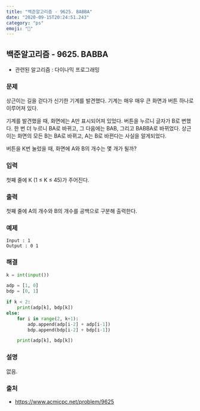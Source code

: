 ```yaml
---
title: "백준알고리즘 - 9625. BABBA"
date: "2020-09-15T20:24:51.243"
category: "ps"
emoji: "🌄"
---
```


## 백준알고리즘 - 9625. BABBA

- 관련된 알고리즘 : 다이나믹 프로그래밍

### 문제

상근이는 길을 걷다가 신기한 기계를 발견했다. 기계는 매우 매우 큰 화면과 버튼 하나로 이루어져 있다.

기계를 발견했을 때, 화면에는 A만 표시되어져 있었다. 버튼을 누르니 글자가 B로 변했다. 한 번 더 누르니 BA로 바뀌고, 그 다음에는 BAB, 그리고 BABBA로 바뀌었다. 상근이는 화면의 모든 B는 BA로 바뀌고, A는 B로 바뀐다는 사실을 알게되었다.

버튼을 K번 눌렀을 때, 화면에 A와 B의 개수는 몇 개가 될까?

### 입력

첫째 줄에 K (1 ≤ K ≤ 45)가 주어진다.

### 출력

첫째 줄에 A의 개수와 B의 개수를 공백으로 구분해 출력한다.

### 예제

```
Input : 1
Output : 0 1
```

### 해결

```python
k = int(input())

adp = [1, 0]
bdp = [0, 1]

if k < 2:
    print(adp[k], bdp[k])
else:
    for i in range(2, k+1):
        adp.append(adp[i-2] + adp[i-1])
        bdp.append(bdp[i-2] + bdp[i-1])

    print(adp[k], bdp[k])
```

### 설명

없음.

### 출처

- https://www.acmicpc.net/problem/9625